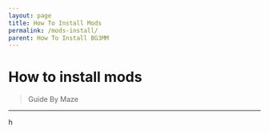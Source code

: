 ```yaml
---
layout: page
title: How To Install Mods
permalink: /mods-install/
parent: How To Install BG3MM
---
```


# How to install mods

> Guide By Maze

---

h
